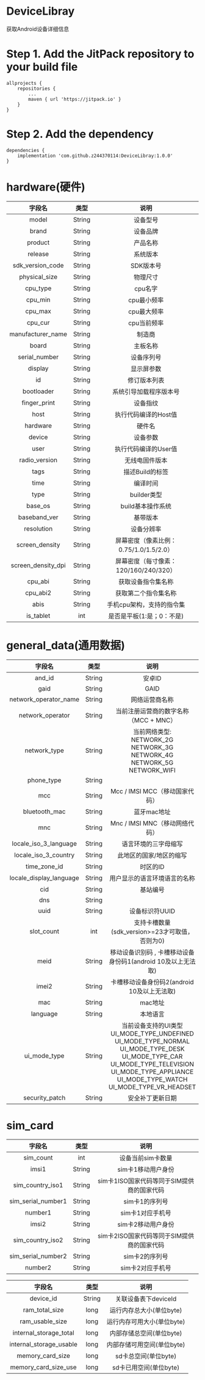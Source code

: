 # DeviceLibray
获取Android设备详细信息

# Step 1. Add the JitPack repository to your build file

	allprojects {
		repositories {
			...
			maven { url 'https://jitpack.io' }
		}
	}
  
# Step 2. Add the dependency

	dependencies {
		implementation 'com.github.z244370114:DeviceLibray:1.0.0'
	}
	

# hardware(硬件)
|字段名| 类型| 说明
| :----: | :----: | :----: |
|model|String |设备型号|
|brand|String |设备品牌|
|product|String |产品名称|
|release|String |系统版本|
|sdk_version_code|String |SDK版本号|
|physical_size|String |物理尺寸|
|cpu_type|String |cpu名字|
|cpu_min|String |cpu最小频率|
|cpu_max|String |cpu最大频率|
|cpu_cur|String |cpu当前频率|
|manufacturer_name|String |制造商|
|board|String |主板名称|
|serial_number|String |设备序列号|
|display|String |显示屏参数|
|id|String |修订版本列表|
|bootloader|String |系统引导加载程序版本号|
|finger_print|String |设备指纹|
|host|String |执行代码编译的Host值|
|hardware|String |硬件名|
|device|String |设备参数|
|user|String |执行代码编译的User值|
|radio_version|String |无线电固件版本|
|tags|String |描述Build的标签|
|time|String |编译时间|
|type|String |builder类型|
|base_os|String |build基本操作系统|
|baseband_ver|String |基带版本|
|resolution|String |设备分辨率|
|screen_density|String |屏幕密度（像素比例：0.75/1.0/1.5/2.0）|
|screen_density_dpi|String |屏幕密度（每寸像素：120/160/240/320）|
|cpu_abi|String |获取设备指令集名称|
|cpu_abi2|String |获取第二个指令集名称|
|abis|String |手机cpu架构，支持的指令集|
|is_tablet|int |是否是平板(1:是；0：不是)|

# general_data(通用数据)
|字段名| 类型| 说明
| :----: | :----: | :----: |
|and_id|String| 安卓ID| 
|gaid|String| GAID| 
|network_operator_name|String| 网络运营商名称| 
|network_operator|String| 当前注册运营商的数字名称（MCC + MNC）| 
|network_type|String| 当前网络类型:<br>NETWORK_2G<br>NETWORK_3G<br>NETWORK_4G<br>NETWORK_5G<br>NETWORK_WIFI| 
|phone_type|String| | 
|mcc|String|Mcc / IMSI MCC（移动国家代码） | 
|bluetooth_mac|String|蓝牙mac地址 | 
|mnc|String| Mnc / IMSI MNC（移动网络代码）| 
|locale_iso_3_language|String| 语言环境的三字母缩写| 
|locale_iso_3_country|String| 此地区的国家/地区的缩写| 
|time_zone_id|String| 时区的ID| 
|locale_display_language|String| 用户显示的语言环境语言的名称| 
|cid|String|基站编号 | 
|dns|String| | 
|uuid|String|设备标识符UUID | 
|slot_count|int|支持卡槽数量(sdk_version>=23才可取值，否则为0) | 
|meid|String|移动设备识别码 , 卡槽移动设备身份码1(android 10及以上无法取) | 
|imei2|String|卡槽移动设备身份码2(android 10及以上无法取) | 
|mac|String|mac地址 | 
|language|String| 本地语言| 
|ui_mode_type|String|当前设备支持的UI类型<br>UI_MODE_TYPE_UNDEFINED<br>UI_MODE_TYPE_NORMAL<br>UI_MODE_TYPE_DESK<br>UI_MODE_TYPE_CAR<br>UI_MODE_TYPE_TELEVISION<br>UI_MODE_TYPE_APPLIANCE<br>UI_MODE_TYPE_WATCH<br>UI_MODE_TYPE_VR_HEADSET | 
|security_patch|String| 安全补丁更新日期| 

# sim_card
|字段名| 类型| 说明
| :----: | :----: | :----: |
| sim_count|int|设备当前sim卡数量|
| imsi1|String|sim卡1移动用户身份|
| sim_country_iso1|String|sim卡1ISO国家代码等同于SIM提供商的国家代码|
| sim_serial_number1|String|sim卡1的序列号|
| number1|String|sim卡1对应手机号|
| imsi2|String|sim卡2移动用户身份|
| sim_country_iso2|String|sim卡2ISO国家代码等同于SIM提供商的国家代码|
| sim_serial_number2|String|sim卡2的序列号|
| number2|String|sim卡2对应手机号|

|字段名|类型|说明|
| :----: | :----: | :----: |
|device_id|String|关联设备表下deviceId|
|ram_total_size|long|运行内存总大小(单位byte)|
|ram_usable_size|long|运行内存可用大小(单位byte)|
|internal_storage_total|long|内部存储总空间(单位byte)|
|internal_storage_usable|long|内部存储可用空间(单位byte)|
|memory_card_size|long|sd卡总空间(单位byte)|
|memory_card_size_use|long|sd卡已用空间(单位byte)|